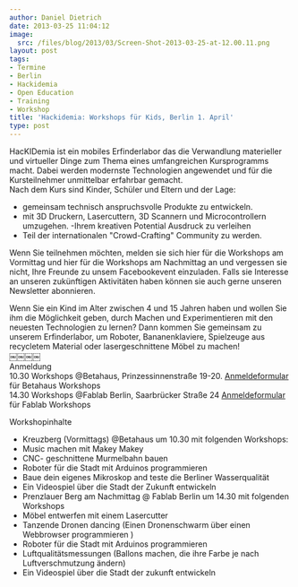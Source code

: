 ```yaml
---
author: Daniel Dietrich
date: 2013-03-25 11:04:12
image:
  src: /files/blog/2013/03/Screen-Shot-2013-03-25-at-12.00.11.png
layout: post
tags:
- Termine
- Berlin
- Hackidemia
- Open Education
- Training
- Workshop
title: 'Hackidemia: Workshops für Kids, Berlin 1. April'
type: post
---
```


HacKIDemia ist ein mobiles Erfinderlabor das die Verwandlung materieller und virtueller Dinge zum Thema eines umfangreichen Kursprogramms macht. Dabei werden modernste Technologien angewendet und für die Kursteilnehmer unmittelbar erfahrbar gemacht.  
Nach dem Kurs sind Kinder, Schüler und Eltern und der Lage:

* gemeinsam technisch anspruchsvolle Produkte zu entwickeln.  
* mit 3D Druckern, Lasercuttern, 3D Scannern und Microcontrollern umzugehen. -Ihrem kreativen Potential Ausdruck zu verleihen  
* Teil der internationalen "Crowd-Crafting" Community zu werden.

Wenn Sie teilnehmen möchten, melden sie sich hier für die Workshops am Vormittag und hier für die Workshops am Nachmittag an und vergessen sie nicht, Ihre Freunde zu unsem Facebookevent einzuladen. Falls sie Interesse an unseren zukünftigen Aktivitäten haben können sie auch gerne unseren Newsletter abonnieren.

Wenn Sie ein Kind im Alter zwischen 4 und 15 Jahren haben und wollen Sie ihm die Möglichkeit geben, durch Machen und Experimentieren mit den neuesten Technologien zu lernen? Dann kommen Sie gemeinsam zu unserem Erfinderlabor, um Roboter, Bananenklaviere, Spielzeuge aus recycletem Material oder lasergeschnittene Möbel zu machen!  
￼￼￼￼  
Anmeldung  
10.30 Workshops @Betahaus, Prinzessinnenstraße 19-20. [Anmeldeformular](https://www.eventbrite.com/event/5948687685) für Betahaus Workshops  
14.30 Workshops @Fablab Berlin, Saarbrücker Straße 24 [Anmeldeformular](https://www.eventbrite.com/event/5948196215) für Fablab Workshops

Workshopinhalte

* Kreuzberg (Vormittags) @Betahaus um 10.30 mit folgenden Workshops:  
* Music machen mit Makey Makey  
* CNC- geschnittene Murmelbahn bauen  
* Roboter für die Stadt mit Arduinos programmieren  
* Baue dein eigenes Mikroskop and teste die Berliner Wasserqualität  
* Ein Videospiel über die Stadt der Zukunft entwickeln  
* Prenzlauer Berg am Nachmittag @ Fablab Berlin um 14.30 mit folgenden Workshops  
* Möbel entwerfen mit einem Lasercutter  
* Tanzende Dronen dancing (Einen Dronenschwarm über einen Webbrowser programmieren )  
* Roboter für die Stadt mit Arduinos programmieren  
* Luftqualitätsmessungen (Ballons machen, die ihre Farbe je nach Luftverschmutzung ändern)  
* Ein Videospiel über die Stadt der zukunft entwickeln